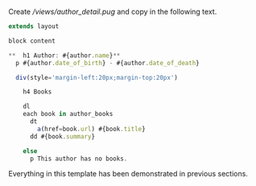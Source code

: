 Create */views/author_detail.pug* and copy in the following text.
    
```js    
extends layout

block content

**  h1 Author: #{author.name}**
  p #{author.date_of_birth} - #{author.date_of_death}

  div(style='margin-left:20px;margin-top:20px')

    h4 Books

    dl
    each book in author_books
      dt 
        a(href=book.url) #{book.title}
      dd #{book.summary}

    else
      p This author has no books.
```

Everything in this template has been demonstrated in previous sections.
